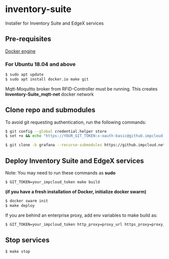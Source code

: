# inventory-suite

Installer for Inventory Suite and EdgeX services 

## Pre-requisites 

[Docker engine](https://docs.docker.com/install/linux/docker-ce/ubuntu/)

### For Ubuntu 18.04 and above

```bash
$ sudo apt update
$ sudo apt install docker.io make git
```

Mqtt-Moquitto broker from RFID-Controller must be running. This creates **Inventory-Suite_mqtt-net** docker network

## Clone repo and submodules

To avoid git requesting authentication, run the following commands:

```bash
$ git config --global credential.helper store
$ set +x && echo "https://YOUR_GIT_TOKEN:x-oauth-basic@github.impcloud.net" > ~/.git-credentials
```

```bash
$ git clone -b grafana --recurse-submodules https://github.impcloud.net/RSP-Inventory-Suite/inventory-suite.git
```

## Deploy Inventory Suite and EdgeX services

Note: You may need to run these commands as **sudo** 

```bash
$ GIT_TOKEN=your_impcloud_token make build
```
**(if you have a fresh installation of Docker, initialize docker swarm)**
```bash
$ docker swarm init
$ make deploy
```
If you are behind an enterprise proxy, add env variables to make build as:

```bash
$ GIT_TOKEN=your_impcloud_token http_proxy=proxy_url https_proxy=proxy_url make build
```

## Stop services

```bash
$ make stop
```
